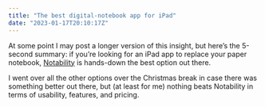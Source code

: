 ```yaml
---
title: "The best digital-notebook app for iPad"
date: "2023-01-17T20:10:17Z"
---
```

At some point I may post a longer version of this insight, but here’s the 5-second summary: if you’re looking for an iPad app to replace your paper notebook, [Notability](https://notability.com) is hands-down the best option out there.

I went over all the other options over the Christmas break in case there was something better out there, but (at least for me) nothing beats Notability in terms of usability, features, and pricing.
